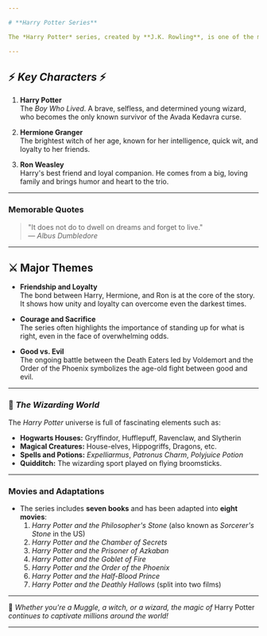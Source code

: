 ```yaml
---

# **Harry Potter Series**

The *Harry Potter* series, created by **J.K. Rowling**, is one of the most popular fantasy franchises ever made. It follows the journey of a young wizard, Harry Potter, and his friends as they navigate life at Hogwarts School of Witchcraft and Wizardry and battle against the dark wizard, Lord Voldemort.

---
```


## ⚡ *Key Characters* ⚡

1. **Harry Potter**  
   The *Boy Who Lived*. A brave, selfless, and determined young wizard, who becomes the only known survivor of the Avada Kedavra curse.
   
2. **Hermione Granger**  
   The brightest witch of her age, known for her intelligence, quick wit, and loyalty to her friends.
   
3. **Ron Weasley**  
   Harry's best friend and loyal companion. He comes from a big, loving family and brings humor and heart to the trio.

---

### Memorable Quotes

> "It does not do to dwell on dreams and forget to live."  
> — *Albus Dumbledore*

---

## ⚔️ **Major Themes**

- **Friendship and Loyalty**  
  The bond between Harry, Hermione, and Ron is at the core of the story. It shows how unity and loyalty can overcome even the darkest times.
  
- **Courage and Sacrifice**  
  The series often highlights the importance of standing up for what is right, even in the face of overwhelming odds.

- **Good vs. Evil**  
  The ongoing battle between the Death Eaters led by Voldemort and the Order of the Phoenix symbolizes the age-old fight between good and evil.

---

### 🏰 *The Wizarding World*

The *Harry Potter* universe is full of fascinating elements such as:

- **Hogwarts Houses:** Gryffindor, Hufflepuff, Ravenclaw, and Slytherin  
- **Magical Creatures:** House-elves, Hippogriffs, Dragons, etc.  
- **Spells and Potions:** *Expelliarmus*, *Patronus Charm*, *Polyjuice Potion*  
- **Quidditch:** The wizarding sport played on flying broomsticks.

---

### **Movies and Adaptations**

- The series includes **seven books** and has been adapted into **eight movies**:
  1. *Harry Potter and the Philosopher's Stone* (also known as *Sorcerer's Stone* in the US)
  2. *Harry Potter and the Chamber of Secrets*
  3. *Harry Potter and the Prisoner of Azkaban*
  4. *Harry Potter and the Goblet of Fire*
  5. *Harry Potter and the Order of the Phoenix*
  6. *Harry Potter and the Half-Blood Prince*
  7. *Harry Potter and the Deathly Hallows* (split into two films)

---  

🎉 *Whether you're a Muggle, a witch, or a wizard, the magic of* Harry Potter *continues to captivate millions around the world!*

---
